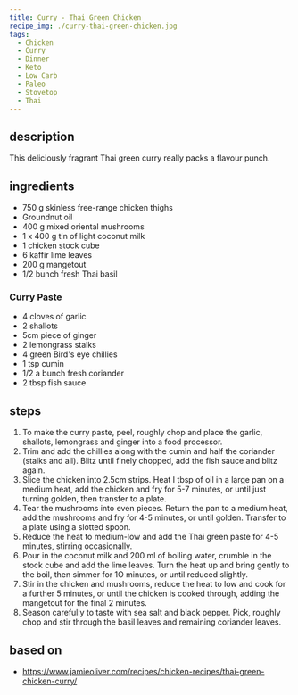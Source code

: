 ```yaml
---
title: Curry - Thai Green Chicken
recipe_img: ./curry-thai-green-chicken.jpg
tags:
  - Chicken
  - Curry
  - Dinner
  - Keto
  - Low Carb
  - Paleo
  - Stovetop
  - Thai
---
```


## description

This deliciously fragrant Thai green curry really packs a flavour punch.

## ingredients

- 750 g skinless free-range chicken thighs
- Groundnut oil
- 400 g mixed oriental mushrooms
- 1 x 400 g tin of light coconut milk
- 1 chicken stock cube
- 6 kaffir lime leaves
- 200 g mangetout
- 1/2 bunch fresh Thai basil

### Curry Paste

- 4 cloves of garlic
- 2 shallots
- 5cm piece of ginger
- 2 lemongrass stalks
- 4 green Bird's eye chillies
- 1 tsp cumin
- 1/2 a bunch fresh coriander
- 2 tbsp fish sauce

## steps

1. To make the curry paste, peel, roughly chop and place the garlic, shallots, lemongrass and ginger into a food processor.
2. Trim and add the chillies along with the cumin and half the coriander (stalks and all). Blitz until finely chopped, add the fish sauce and blitz again.
3. Slice the chicken into 2.5cm strips. Heat I tbsp of oil in a large pan on a medium heat, add the chicken and fry for 5-7 minutes, or until just turning golden, then transfer to a plate.
4. Tear the mushrooms into even pieces. Return the pan to a medium heat, add the mushrooms and fry for 4-5 minutes, or until golden. Transfer to a plate using a slotted spoon.
5. Reduce the heat to medium-low and add the Thai green paste for 4-5 minutes, stirring occasionally.
6. Pour in the coconut milk and 200 ml of boiling water, crumble in the stock cube and add the lime leaves. Turn the heat up and bring gently to the boil, then simmer for 1O minutes, or until reduced slightly.
7. Stir in the chicken and mushrooms, reduce the heat to low and cook for a further 5 minutes, or until the chicken is cooked through, adding the mangetout for the final 2 minutes.
8. Season carefully to taste with sea salt and black pepper. Pick, roughly chop and stir through the basil leaves and remaining coriander leaves.

## based on

- https://www.jamieoliver.com/recipes/chicken-recipes/thai-green-chicken-curry/
